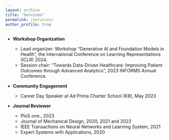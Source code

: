 ```yaml
---
layout: archive
title: "Services"
permalink: /services/
author_profile: true
---
```




* <b> Workshop Organization </b>

    * Lead organizer: Workshop “Generative AI and Foundation Models in Health”, the International Conference on Learning Representations (ICLR) 2024.
    * Session chair:  “Towards Data-Driven Healthcare: Improving Patient Outcomes through Advanced Analytics”, 2023 INFORMS Annual Conference.

* <b> Community Engagement </b>
     * Career Day Speaker at Ad Prima Charter School (K8), May 2023

* <b> Journal Reviewer </b>
     * PloS one., 2023
     * Journal of Mechanical Design, 2020, 2021 and 2022
     * IEEE Transactions on Neural Networks and Learning System, 2021
     * Expert Systems with Applications, 2020
